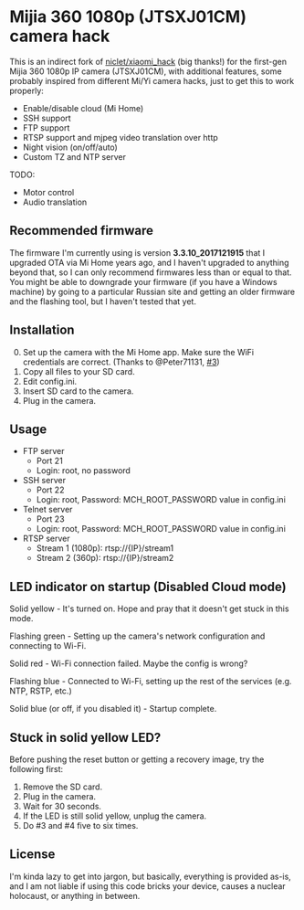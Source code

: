 # Mijia 360 1080p (JTSXJ01CM) camera hack

This is an indirect fork of [niclet/xiaomi_hack](https://github.com/niclet/xiaomi_hack) (big thanks!) for the first-gen Mijia 360 1080p IP camera (JTSXJ01CM), with additional features, some probably inspired from different Mi/Yi camera hacks, just to get this to work properly:

* Enable/disable cloud (Mi Home)
* SSH support
* FTP support
* RTSP support and mjpeg video translation over http
* Night vision (on/off/auto)
* Custom TZ and NTP server

TODO:
* Motor control
* Audio translation

## Recommended firmware

The firmware I'm currently using is version **3.3.10_2017121915** that I upgraded OTA via Mi Home years ago, and I haven't upgraded to anything beyond that, so I can only recommend firmwares less than or equal to that. You might be able to downgrade your firmware (if you have a Windows machine) by going to a particular Russian site and getting an older firmware and the flashing tool, but I haven't tested that yet.

## Installation

0. Set up the camera with the Mi Home app. Make sure the WiFi credentials are correct. (Thanks to @Peter71131, [#3](https://github.com/JMacalinao/mijia360-1g-hack/issues/3#issuecomment-734204079))
1. Copy all files to your SD card.
2. Edit config.ini.
3. Insert SD card to the camera.
4. Plug in the camera.

## Usage

* FTP server
  * Port 21
  * Login: root, no password
* SSH server
  * Port 22
  * Login: root, Password: MCH_ROOT_PASSWORD value in config.ini
* Telnet server
  * Port 23
  * Login: root, Password: MCH_ROOT_PASSWORD value in config.ini
* RTSP server
  * Stream 1 (1080p): rtsp://{IP}/stream1
  * Stream 2 (360p): rtsp://{IP}/stream2

## LED indicator on startup (Disabled Cloud mode)

Solid yellow - It's turned on. Hope and pray that it doesn't get stuck in this mode.

Flashing green - Setting up the camera's network configuration and connecting to Wi-Fi.

Solid red - Wi-Fi connection failed. Maybe the config is wrong?

Flashing blue - Connected to Wi-Fi, setting up the rest of the services (e.g. NTP, RSTP, etc.)

Solid blue (or off, if you disabled it) - Startup complete.

## Stuck in solid yellow LED?

Before pushing the reset button or getting a recovery image, try the following first:

1. Remove the SD card.
2. Plug in the camera.
3. Wait for 30 seconds.
4. If the LED is still solid yellow, unplug the camera.
5. Do #3 and #4 five to six times.

## License

I'm kinda lazy to get into jargon, but basically, everything is provided as-is, and I am not liable if using this code bricks your device, causes a nuclear holocaust, or anything in between.
